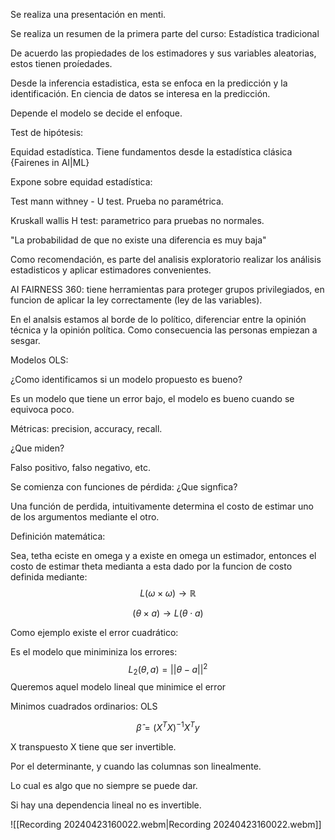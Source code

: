 Se realiza una presentación en menti.

Se realiza un resumen de la primera parte del curso: Estadística tradicional

De acuerdo las propiedades de los estimadores y sus variables aleatorias, estos tienen proíedades.

Desde la inferencia estadistica, esta se enfoca en la predicción y la identificación. En ciencia de datos se interesa en la predicción.

Depende el modelo se decide el enfoque.

Test de hipótesis:

Equidad estadística. Tiene fundamentos desde la estadística clásica {Fairenes in AI|ML}

Expone sobre equidad estadística: 

Test mann withney - U test. Prueba no paramétrica.

Kruskall wallis H test: parametrico para pruebas no normales.

"La probabilidad de que no existe una diferencia es muy baja"

Como recomendación, es parte del analisis exploratorio realizar los análisis estadisticos y aplicar estimadores convenientes.

AI FAIRNESS 360: tiene herramientas para proteger grupos privilegiados, en funcion de aplicar la ley correctamente (ley de las variables).

En el analsis estamos al borde de lo político, diferenciar entre la opinión técnica y la opinión política. Como consecuencia las personas empiezan a sesgar.

Modelos OLS: 

¿Como identificamos si un modelo propuesto es bueno?

Es un modelo que tiene un error bajo, el modelo es bueno cuando se equivoca poco.

Métricas: precision, accuracy, recall.

¿Que miden?

Falso positivo, falso negativo, etc.

Se comienza con funciones de pérdida: ¿Que signfica?

Una función de perdida, intuitivamente determina el costo de estimar uno de los argumentos mediante el otro.

Definición matemática:

Sea, tetha eciste en omega y a existe en omega un estimador, entonces el costo de estimar theta medianta a esta dado por la funcion de costo definida mediante:
$$
L(\omega \times \omega) \rightarrow \mathbb{R}
$$

$$
(\theta \times a) \rightarrow L(\theta \cdot a)
$$

Como ejemplo existe el error cuadrático:

Es el modelo que miniminiza los errores:
$$
L_2 (\theta, a) = ||\theta - a||^2
$$ Queremos aquel modelo lineal que minimice el error

Minimos cuadrados ordinarios: OLS

$$
\hat{\beta} = (X^T X)^{-1} X^T y
$$

X transpuesto X tiene que ser invertible.

Por el determinante, y cuando las columnas son linealmente.

Lo cual es algo que no siempre se puede dar.

Si hay una dependencia lineal no es invertible.


![[Recording 20240423160022.webm|Recording 20240423160022.webm]]
